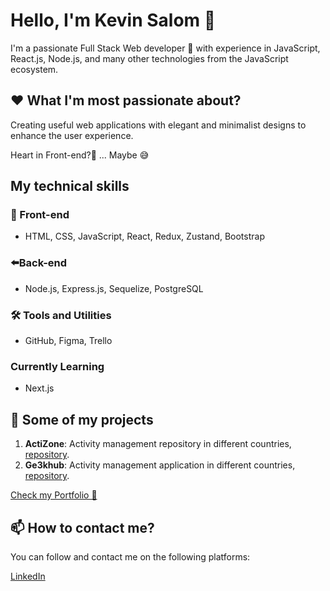 
# Hello, I'm Kevin Salom 👋

I'm a passionate Full Stack Web developer 🚀 with experience in JavaScript, React.js, Node.js, and many other technologies from the JavaScript ecosystem.

## ❤️ What I'm most passionate about?
Creating useful web applications with elegant and minimalist designs to enhance the user experience.

Heart in Front-end?🤔 ...
Maybe 😅

## My technical skills

### 👀 Front-end

- HTML, CSS, JavaScript, React, Redux, Zustand, Bootstrap

### ⬅️Back-end
- Node.js, Express.js, Sequelize, PostgreSQL

### 🛠️ Tools and Utilities

- GitHub, Figma, Trello

### Currently Learning

- Next.js

## 🚀 Some of my projects


1. **ActiZone**: Activity management repository in different countries, [repository](https://github.com/KevSalom/countries_deploy).
3. **Ge3khub**: Activity management application in different countries, [repository](https://github.com/Guardianes-de-la-Tukineta).



[Check my Portfolio 👀 ](https://portfolio-wine-iota-92.vercel.app/ )

## 📫 How to contact me?

You can follow and contact me on the following platforms:

[LinkedIn](https://www.linkedin.com/in/kevin-salom-465aa2154/)
